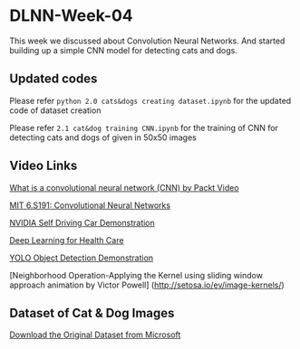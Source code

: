 # DLNN-Week-04
This week we discussed about Convolution Neural Networks. And started building up a simple CNN model for detecting cats and dogs.

## Updated codes

Please refer ```python 2.0 cats&dogs creating dataset.ipynb``` for the updated code of dataset creation

Please refer ```2.1 cat&dog training CNN.ipynb``` for the training of CNN for detecting cats and dogs of given in 50x50 images

## Video Links

[What is a convolutional neural network (CNN) by Packt Video](https://www.youtube.com/watch?v=K_BHmztRTpA&t=215s)

[MIT 6.S191: Convolutional Neural Networks](https://www.youtube.com/watch?v=H-HVZJ7kGI0&t=1802s)

[NVIDIA Self Driving Car Demonstration](https://www.youtube.com/watch?v=fmVWLr0X1Sk&t=1s)

[Deep Learning for Health Care](https://www.youtube.com/watch?v=vUhPwReGsnY&t=45s)

[YOLO Object Detection Demonstration](https://www.youtube.com/watch?v=VOC3huqHrss)

[Neighborhood Operation-Applying the Kernel using sliding window approach animation by Victor Powell] (http://setosa.io/ev/image-kernels/)

## Dataset of Cat & Dog Images

[Download the Original Dataset from Microsoft](https://www.microsoft.com/en-us/download/confirmation.aspx?id=54765)
